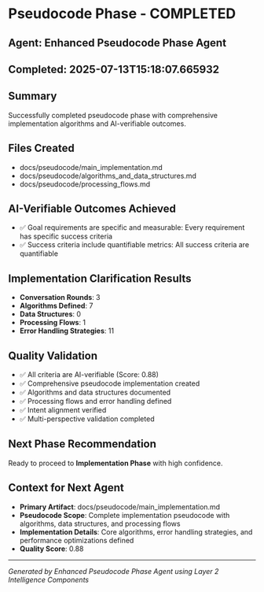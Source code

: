 # Pseudocode Phase - COMPLETED

## Agent: Enhanced Pseudocode Phase Agent
## Completed: 2025-07-13T15:18:07.665932

## Summary
Successfully completed pseudocode phase with comprehensive implementation algorithms and AI-verifiable outcomes.

## Files Created
- docs/pseudocode/main_implementation.md
- docs/pseudocode/algorithms_and_data_structures.md
- docs/pseudocode/processing_flows.md

## AI-Verifiable Outcomes Achieved
- ✅ Goal requirements are specific and measurable: Every requirement has specific success criteria
- ✅ Success criteria include quantifiable metrics: All success criteria are quantifiable

## Implementation Clarification Results
- **Conversation Rounds**: 3
- **Algorithms Defined**: 7
- **Data Structures**: 0
- **Processing Flows**: 1
- **Error Handling Strategies**: 11

## Quality Validation
- ✅ All criteria are AI-verifiable (Score: 0.88)
- ✅ Comprehensive pseudocode implementation created
- ✅ Algorithms and data structures documented
- ✅ Processing flows and error handling defined
- ✅ Intent alignment verified
- ✅ Multi-perspective validation completed

## Next Phase Recommendation
Ready to proceed to **Implementation Phase** with high confidence.

## Context for Next Agent
- **Primary Artifact**: docs/pseudocode/main_implementation.md
- **Pseudocode Scope**: Complete implementation pseudocode with algorithms, data structures, and processing flows
- **Implementation Details**: Core algorithms, error handling strategies, and performance optimizations defined
- **Quality Score**: 0.88

---
*Generated by Enhanced Pseudocode Phase Agent using Layer 2 Intelligence Components*
